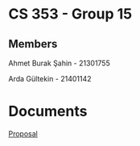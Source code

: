 # CS 353 - Group 15

## Members
Ahmet Burak Şahin - 21301755

Arda Gültekin     - 21401142

# Documents

[Proposal](./documents/Proposal.pdf)
